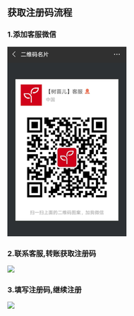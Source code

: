 ## 获取注册码流程

### 1.添加客服微信

![](./weChat_service.png)

### 2.联系客服,转账获取注册码

![](/Users/foking/Github/xiaoxianManager/document/getCode.png)

### 3.填写注册码,继续注册

![](/Users/foking/Github/xiaoxianManager/document/register.png)

